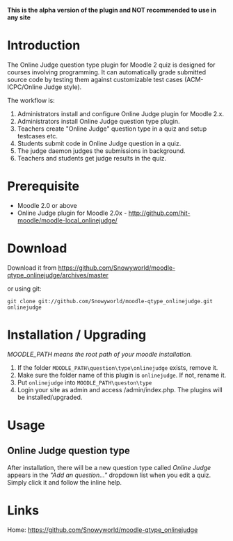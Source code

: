 **This is the alpha version of the plugin and NOT recommended to use in any site**

Introduction
============

The Online Judge question type plugin for Moodle 2 quiz is designed for courses involving programming.
It can automatically grade submitted source code by testing them against customizable test cases (ACM-ICPC/Online Judge style).

The workflow is:

1. Administrators install and configure Online Judge plugin for Moodle 2.x.
2. Administrators install Online Judge question type plugin.
3. Teachers create "Online Judge" question type in a quiz and setup testcases etc.
4. Students submit code in Online Judge question in a quiz.
5. The judge daemon judges the submissions in background.
6. Teachers and students get judge results in the quiz.

Prerequisite
============

* Moodle 2.0 or above
* Online Judge plugin for Moodle 2.0x - http://github.com/hit-moodle/moodle-local_onlinejudge/

Download
========

Download it from https://github.com/Snowyworld/moodle-qtype_onlinejudge/archives/master

or using git:

`git clone git://github.com/Snowyworld/moodle-qtype_onlinejudge.git onlinejudge`

Installation / Upgrading
========================

*MOODLE_PATH means the root path of your moodle installation.*

1. If the folder `MOODLE_PATH\question\type\onlinejudge` exists, remove it.
2. Make sure the folder name of this plugin is `onlinejudge`. If not, rename it.
3. Put `onlinejudge` into `MOODLE_PATH\queston\type`
4. Login your site as admin and access /admin/index.php. The plugins will be installed/upgraded.

Usage
=====

Online Judge question type
----------------------------

After installation, there will be a new question type called *Online Judge* appears in the *"Add an question..."* dropdown list when you edit a quiz. Simply click it and follow the inline help.

Links
=====

Home: <https://github.com/Snowyworld/moodle-qtype_onlinejudge>

